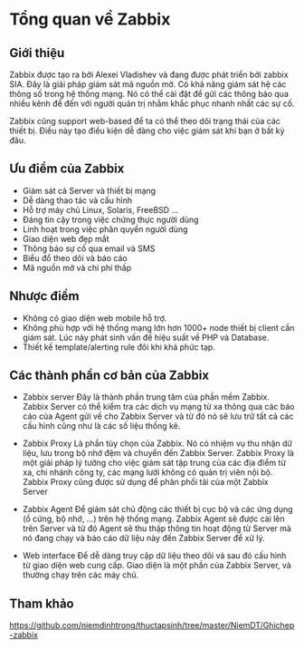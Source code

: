 # Tổng quan về Zabbix

## Giới thiệu

Zabbix được tạo ra bởi Alexei Vladishev và đang được phát triển bởi zabbix SIA. Đây là giải pháp giám sát mã nguồn mở. Có khả năng giám sát hệ các thông số trong hệ thống mạng. Nó có thể cài đặt để gửi các thông báo qua nhiều kênh để đến với người quản trị nhằm khắc phục nhanh nhất các sự cố.

Zabbix cũng support web-based để ta có thể theo dõi trạng thái của các thiết bị. Điều này tạo điều kiện dễ dàng cho việc giám sát khi bạn ở bất kỳ đâu.

## Ưu điểm của Zabbix
- Giám sát cả Server và thiết bị mạng
- Dễ dàng thao tác và cấu hình
- Hỗ trợ máy chủ Linux, Solaris, FreeBSD …
- Đáng tin cậy trong việc chứng thực người dùng
- Linh hoạt trong việc phân quyền người dùng
- Giao diện web đẹp mắt
- Thông báo sự cố qua email và SMS
- Biểu đổ theo dõi và báo cáo
- Mã nguồn mở và chi phí thấp

## Nhược điểm

- Không có giao diện web mobile hỗ trợ.
- Không phù hợp với hệ thống mạng lớn hơn 1000+ node thiết bị client cần giám sát. Lúc này phát sinh vấn đề hiệu suất về PHP và Database.
- Thiết kế template/alerting rule đôi khi khá phức tạp.

## Các thành phần cơ bản của Zabbix
- Zabbix server
Đây là thành phần trung tâm của phần mềm Zabbix. Zabbix Server có thể kiểm tra các dịch vụ mạng từ xa thông qua các báo cáo của Agent gửi về cho Zabbix Server và từ đó nó sẽ lưu trữ tất cả các cấu hình cũng như là các số liệu thống kê.

- Zabbix Proxy
Là phần tùy chọn của Zabbix. Nó có nhiệm vụ thu nhận dữ liệu, lưu trong bộ nhớ đệm và chuyển đến Zabbix Server.
Zabbix Proxy là một giải pháp lý tưởng cho việc giám sát tập trung của các địa điểm từ xa, chi nhánh công ty, các mạng lưới không có quản trị viên nội bộ.
Zabbix Proxy cũng được sử dụng để phân phối tải của một Zabbix Server

- Zabbix Agent
Để giám sát chủ động các thiết bị cục bộ và các ứng dụng (ổ cứng, bộ nhớ, …) trên hệ thống mạng. Zabbix Agent sẽ được cài lên trên Server và từ đó Agent sẽ thu thập thông tin hoạt động từ Server mà nó đang chạy và báo cáo dữ liệu này đến Zabbix Server để xử lý.

- Web interface
Để dễ dàng truy cập dữ liệu theo dõi và sau đó cấu hình từ giao diện web cung cấp. Giao diện là một phần của Zabbix Server, và thường chạy trên các máy chủ.

## Tham khảo

https://github.com/niemdinhtrong/thuctapsinh/tree/master/NiemDT/Ghichep-zabbix